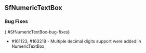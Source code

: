 ## SfNumericTextBox

### Bug Fixes
{:#SfNumericTextBox-bug-fixes} 

* \#161123, \#163218 - Multiple decimal digits support were added in NumericTextBox





